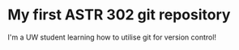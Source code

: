 # My first ASTR 302 git repository

I'm a UW student learning how to utilise git for version control!
